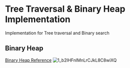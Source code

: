 # Tree Traversal & Binary Heap Implementation

Implementation for Tree traversal and Binary search

## Binary Heap

[Binary Heap Reference](https://medium.com/@verdi/binary-heap-basics-40a0f3f41c8f)
![1_b2IHFnIMnLrCJkL8C8wiXQ](https://github.com/serengia/tree-traversal/assets/69452516/94e0ef48-2379-42ad-97c1-48a973731508)
